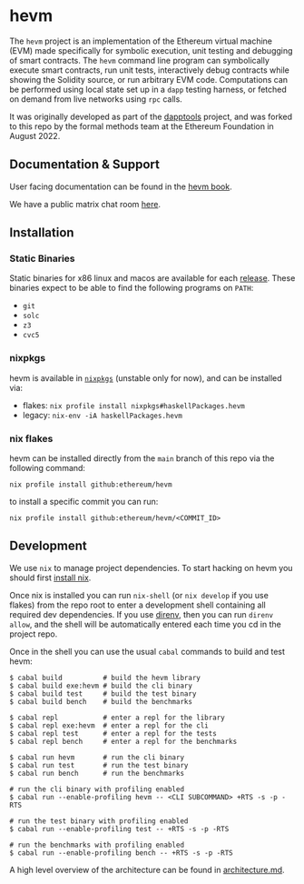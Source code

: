 # hevm

The `hevm` project is an implementation of the Ethereum virtual machine (EVM) made specifically for
symbolic execution, unit testing and debugging of smart contracts. The `hevm` command line program
can symbolically execute smart contracts, run unit tests, interactively debug contracts while
showing the Solidity source, or run arbitrary EVM code. Computations can be performed using local
state set up in a `dapp` testing harness, or fetched on demand from live networks using `rpc` calls.

It was originally developed as part of the [dapptools](https://github.com/dapphub/dapptools/)
project, and was forked to this repo by the formal methods team at the Ethereum Foundation in August
2022.

## Documentation & Support

User facing documentation can be found in the [hevm book](https://hevm.dev/).

We have a public matrix chat room [here](https://matrix.to/#/#hevm:matrix.org).

## Installation

### Static Binaries

Static binaries for x86 linux and macos are available for each
[release](https://github.com/ethereum/hevm/releases). These binaries expect to be able to find the
following programs on `PATH`:

- `git`
- `solc`
- `z3`
- `cvc5`

### nixpkgs

hevm is available in
[`nixpkgs`](https://search.nixos.org/packages?channel=unstable&show=haskellPackages.hevm&from=0&size=50&sort=relevance&type=packages&query=hevm) (unstable only for now), and can be installed via:

- flakes: `nix profile install nixpkgs#haskellPackages.hevm`
- legacy: `nix-env -iA haskellPackages.hevm`

### nix flakes

hevm can be installed directly from the `main` branch of this repo via the following command:

```
nix profile install github:ethereum/hevm
```

to install a specific commit you can run:

```
nix profile install github:ethereum/hevm/<COMMIT_ID>
```

## Development

We use `nix` to manage project dependencies. To start hacking on hevm you should first [install
nix](https://nixos.org/download.html).

Once nix is installed you can run `nix-shell` (or `nix develop` if you use flakes) from the repo
root to enter a development shell containing all required dev dependencies. If you use
[direnv](https://direnv.net/), then you can run `direnv allow`, and the shell will be automatically
entered each time you cd in the project repo.

Once in the shell you can use the usual `cabal` commands to build and test hevm:

```
$ cabal build          # build the hevm library
$ cabal build exe:hevm # build the cli binary
$ cabal build test     # build the test binary
$ cabal build bench    # build the benchmarks

$ cabal repl           # enter a repl for the library
$ cabal repl exe:hevm  # enter a repl for the cli
$ cabal repl test      # enter a repl for the tests
$ cabal repl bench     # enter a repl for the benchmarks

$ cabal run hevm       # run the cli binary
$ cabal run test       # run the test binary
$ cabal run bench      # run the benchmarks

# run the cli binary with profiling enabled
$ cabal run --enable-profiling hevm -- <CLI SUBCOMMAND> +RTS -s -p -RTS

# run the test binary with profiling enabled
$ cabal run --enable-profiling test -- +RTS -s -p -RTS

# run the benchmarks with profiling enabled
$ cabal run --enable-profiling bench -- +RTS -s -p -RTS
```

A high level overview of the architecture can be found in [architecture.md](./architecture.md).

